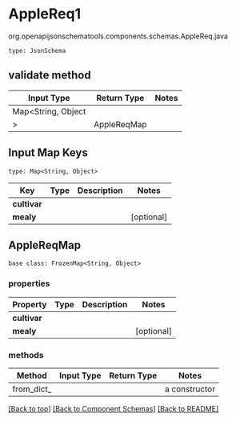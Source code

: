 # AppleReq1
org.openapijsonschematools.components.schemas.AppleReq.java
```
type: JsonSchema
```

## validate method
| Input Type | Return Type | Notes |
| ---------- | ----------- | ----- |
| Map<String, Object
> | AppleReqMap | |

## Input Map Keys
```
type: Map<String, Object>
```
Key | Type |  Description | Notes
------------ | ------------- | ------------- | -------------
**cultivar** |  |  |
**mealy** |  |  | [optional]

## AppleReqMap
```
base class: FrozenMap<String, Object>

```

### properties
Property | Type | Description | Notes
-------- | ---- | ----------- | -----
**cultivar** |  |  |
**mealy** |  |  | [optional]

### methods
Method | Input Type | Return Type | Notes
------ | ---------- | ----------- | ------
from_dict_ |  |  | a constructor

[[Back to top]](#top) [[Back to Component Schemas]](../../../README.md#Component-Schemas) [[Back to README]](../../../README.md)
